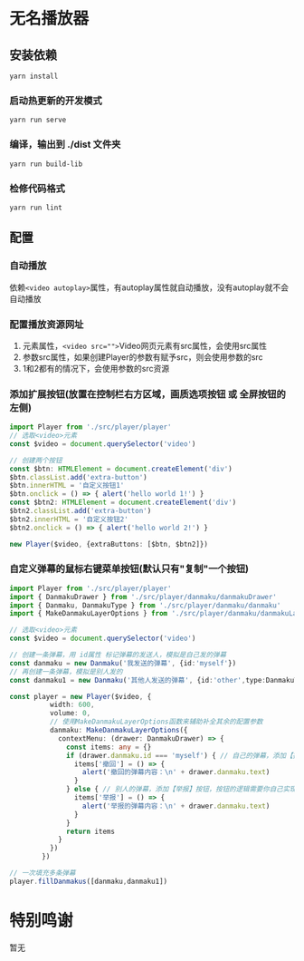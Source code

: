 # 无名播放器

## 安装依赖
```
yarn install
```

### 启动热更新的开发模式
```
yarn run serve
```

### 编译，输出到 ./dist 文件夹
```
yarn run build-lib
```

### 检修代码格式
```
yarn run lint
```

## 配置

### 自动播放
    
依赖`<video autoplay>`属性，有autoplay属性就自动播放，没有autoplay就不会自动播放
    
### 配置播放资源网址
    
1. 元素属性，`<video src="">`Video网页元素有src属性，会使用src属性
2. 参数src属性，如果创建Player的参数有赋予src，则会使用参数的src
3. 1和2都有的情况下，会使用参数的src资源

### 添加扩展按钮(放置在控制栏右方区域，画质选项按钮 或 全屏按钮的左侧)

```typescript
import Player from './src/player/player'
// 选取<video>元素
const $video = document.querySelector('video')

// 创建两个按钮
const $btn: HTMLElement = document.createElement('div')
$btn.classList.add('extra-button')
$btn.innerHTML = '自定义按钮1'
$btn.onclick = () => { alert('hello world 1!') }
const $btn2: HTMLElement = document.createElement('div')
$btn2.classList.add('extra-button')
$btn2.innerHTML = '自定义按钮2'
$btn2.onclick = () => { alert('hello world 2!') }

new Player($video, {extraButtons: [$btn, $btn2]})
```

### 自定义弹幕的鼠标右键菜单按钮(默认只有"复制"一个按钮)
```typescript
import Player from './src/player/player'
import { DanmakuDrawer } from './src/player/danmaku/danmakuDrawer'
import { Danmaku, DanmakuType } from './src/player/danmaku/danmaku' 
import { MakeDanmakuLayerOptions } from './src/player/danmaku/danmakuLayer'

// 选取<video>元素
const $video = document.querySelector('video')

// 创建一条弹幕，用 id属性 标记弹幕的发送人，模拟是自己发的弹幕
const danmaku = new Danmaku('我发送的弹幕', {id:'myself'})
// 再创建一条弹幕，模拟是别人发的
const danmaku1 = new Danmaku('其他人发送的弹幕', {id:'other',type:DanmakuType.Top})

const player = new Player($video, {
          width: 600,
          volume: 0,
          // 使用MakeDanmakuLayerOptions函数来辅助补全其余的配置参数
          danmaku: MakeDanmakuLayerOptions({
            contextMenu: (drawer: DanmakuDrawer) => {
              const items: any = {}
              if (drawer.danmaku.id === 'myself') { // 自己的弹幕，添加【撤回】按钮，按钮的逻辑需要你自己实现
                items['撤回'] = () => {
                  alert('撤回的弹幕内容：\n' + drawer.danmaku.text)
                }
              } else { // 别人的弹幕，添加【举报】按钮，按钮的逻辑需要你自己实现
                items['举报'] = () => {
                  alert('举报的弹幕内容：\n' + drawer.danmaku.text)
                }
              }
              return items
            }
          })
        })

// 一次填充多条弹幕
player.fillDanmakus([danmaku,danmaku1])
```

# <a name='sponsors'>特别鸣谢</a>
暂无

